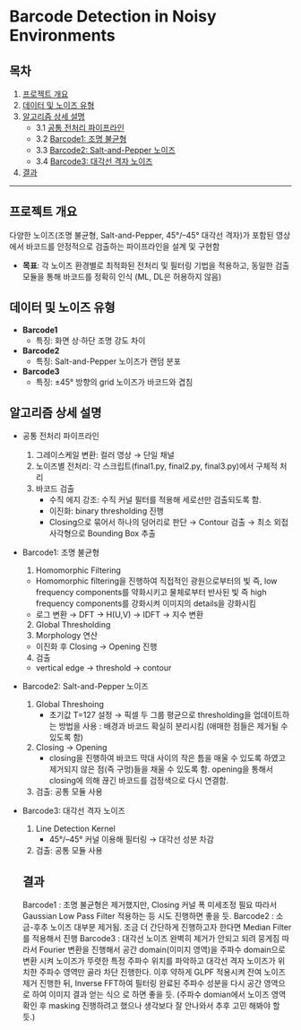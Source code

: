 # Barcode Detection in Noisy Environments

## 목차
1. [프로젝트 개요](#프로젝트-개요)  
2. [데이터 및 노이즈 유형](#데이터-및-노이즈-유형)  
3. [알고리즘 상세 설명](#알고리즘-상세-설명)  
   - 3.1 [공통 전처리 파이프라인](#공통-전처리-파이프라인)  
   - 3.2 [Barcode1: 조명 불균형](#barcode1-조명-불균형)  
   - 3.3 [Barcode2: Salt-and-Pepper 노이즈](#barcode2-salt-and-pepper-노이즈)  
   - 3.4 [Barcode3: 대각선 격자 노이즈](#barcode3-대각선-격자-노이즈)  
4. [결과](#결과)  
---

## 프로젝트 개요  
다양한 노이즈(조명 불균형, Salt-and-Pepper, 45°/–45° 대각선 격자)가 포함된 영상에서 바코드를 안정적으로 검출하는 파이프라인을 설계 및 구현함
- **목표**: 각 노이즈 환경별로 최적화된 전처리 및 필터링 기법을 적용하고, 동일한 검출 모듈을 통해 바코드를 정확히 인식 (ML, DL은 허용하지 않음)

## 데이터 및 노이즈 유형  
- **Barcode1**  
  - 특징: 화면 상·하단 조명 강도 차이  
- **Barcode2**  
  - 특징: Salt-and-Pepper 노이즈가 랜덤 분포  
- **Barcode3**  
  - 특징: ±45° 방향의 grid 노이즈가 바코드와 겹침

## 알고리즘 상세 설명
- 공통 전처리 파이프라인
   1. 그레이스케일 변환: 컬러 영상 → 단일 채널
   2. 노이즈별 전처리: 각 스크립트(final1.py, final2.py, final3.py)에서 구체적 처리
   3. 바코드 검출
      - 수직 에지 강조: 수직 커널 필터를 적용해 세로선만 검출되도록 함.
      - 이진화: binary thresholding 진행 
      - Closing으로 묶어서 하나의 덩어리로 판단 → Contour 검출 → 최소 외접 사각형으로 Bounding Box 추출
- Barcode1: 조명 불균형
  1. Homomorphic Filtering
    - Homomorphic filtering을 진행하여 직접적인 광원으로부터의 빛 즉, low frequency components를 약화시키고 물체로부터 반사된 빛 즉 high frequency components를 강화시켜 이미지의 details을 강화시킴
    - 로그 변환 → DFT → H(U,V) → IDFT → 지수 변환
  2. Global Thresholding
  3. Morphology 연산
    - 이진화 후 Closing → Opening 진행
  4. 검출
    - vertical edge → threshold → contour
- Barcode2: Salt-and-Pepper 노이즈
   1. Global Threshoing
      - 초기값 T=127 설정 → 픽셀 두 그룹 평균으로 thresholding을 업데이트하는 방법을 사용 : 배경과 바코드 확실히 분리시킴 (애매한 점들은 제거될 수 있도록 함)
   2. Closing → Opening
      - closing을 진행하여 바코드 막대 사이의 작은 틈을 매울 수 있도록 하였고 제거되지 않은 점(즉 구멍)들을 채울 수 있도록 함. opening을 통해서 closing에 의해 끊긴 바코드를 검정색으로 다시 연결함.
   4. 검출: 공통 모듈 사용
- Barcode3: 대각선 격자 노이즈
   1. Line Detection Kernel
      - 45°/–45° 커널 이용해 필터링 → 대각선 성분 차감
   2. 검출: 공통 모듈 사용
 
  ## 결과
  Barcode1 : 조명 불균형은 제거했지만, Closing 커널 폭 미세조정 필요 따라서 Gaussian Low Pass Filter 적용하는 등 시도 진행하면 좋을 듯.
  Barcode2 : 소금-후추 노이즈 대부분 제거됨. 조금 더 간단하게 진행하고자 한다면 Median Filter를 적용해서 진행
  Barcode3 : 대각선 노이즈 완벽히 제거가 안되고 되려 뭉게짐 따라서 Fourier 변환을 진행해서 공간 domain(이미지 영역)을 주파수 domain으로 변환 시켜 노이즈가 뚜렷한 특정 주파수 위치를 파악하고
             대각선 격자 노이즈가 위치한 주파수 영역만 골라 차단 진행한다. 이후 약하게 GLPF 적용시켜 잔여 노이즈 제거 진행한 뒤, Inverse FFT하여 필터링 완료된 주파수 성분을 다시 공간 영역으로 하여 이미지 결과 얻는 식으              로 하면 좋을 듯. (주파수 domian에서 노이즈 영역 확인 후 masking 진행하려고 했으나 생각보다 잘 안나와서 추후 고민 해봐야 할 듯.)

  
